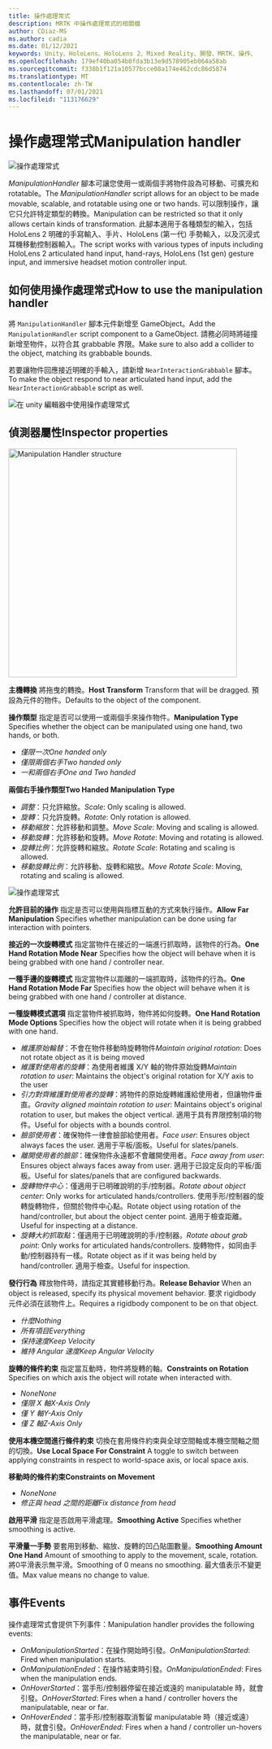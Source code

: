 ```yaml
---
title: 操作處理常式
description: MRTK 中操作處理常式的相關檔
author: CDiaz-MS
ms.author: cadia
ms.date: 01/12/2021
keywords: Unity、HoloLens、HoloLens 2、Mixed Reality、開發、MRTK、操作、
ms.openlocfilehash: 179ef40ba054b0fda3b13e9d578905eb064a58ab
ms.sourcegitcommit: f338b1f121a10577bcce08a174e462cdc86d5874
ms.translationtype: MT
ms.contentlocale: zh-TW
ms.lasthandoff: 07/01/2021
ms.locfileid: "113176629"
---
```

# <a name="manipulation-handler"></a><span data-ttu-id="21e98-104">操作處理常式</span><span class="sxs-lookup"><span data-stu-id="21e98-104">Manipulation handler</span></span>

![操作處理常式](../images/manipulation-handler/MRTK_Manipulation_Main.png)

<span data-ttu-id="21e98-106">*ManipulationHandler* 腳本可讓您使用一或兩個手將物件設為可移動、可擴充和 rotatable。</span><span class="sxs-lookup"><span data-stu-id="21e98-106">The *ManipulationHandler* script allows for an object to be made movable, scalable, and rotatable using one or two hands.</span></span> <span data-ttu-id="21e98-107">可以限制操作，讓它只允許特定類型的轉換。</span><span class="sxs-lookup"><span data-stu-id="21e98-107">Manipulation can be restricted so that it only allows certain kinds of transformation.</span></span> <span data-ttu-id="21e98-108">此腳本適用于各種類型的輸入，包括 HoloLens 2 明確的手寫輸入、手片、HoloLens (第一代) 手勢輸入，以及沉浸式耳機移動控制器輸入。</span><span class="sxs-lookup"><span data-stu-id="21e98-108">The script works with various types of inputs including HoloLens 2 articulated hand input, hand-rays, HoloLens (1st gen) gesture input, and immersive headset motion controller input.</span></span>

## <a name="how-to-use-the-manipulation-handler"></a><span data-ttu-id="21e98-109">如何使用操作處理常式</span><span class="sxs-lookup"><span data-stu-id="21e98-109">How to use the manipulation handler</span></span>

<span data-ttu-id="21e98-110">將 `ManipulationHandler` 腳本元件新增至 GameObject。</span><span class="sxs-lookup"><span data-stu-id="21e98-110">Add the `ManipulationHandler` script component to a GameObject.</span></span> <span data-ttu-id="21e98-111">請務必同時將碰撞新增至物件，以符合其 grabbable 界限。</span><span class="sxs-lookup"><span data-stu-id="21e98-111">Make sure to also add a collider to the object, matching its grabbable bounds.</span></span>

<span data-ttu-id="21e98-112">若要讓物件回應接近明確的手輸入，請新增 `NearInteractionGrabbable` 腳本。</span><span class="sxs-lookup"><span data-stu-id="21e98-112">To make the object respond to near articulated hand input, add the `NearInteractionGrabbable` script as well.</span></span>

![在 unity 編輯器中使用操作處理常式](../images/manipulation-handler/MRTK_ManipulationHandler_Howto.png)

## <a name="inspector-properties"></a><span data-ttu-id="21e98-114">偵測器屬性</span><span class="sxs-lookup"><span data-stu-id="21e98-114">Inspector properties</span></span>

<img src="../images/manipulation-handler/MRTK_ManipulationHandler_Structure.png" width="450" alt="Manipulation Handler structure">

<span data-ttu-id="21e98-115">**主機轉換** 將拖曳的轉換。</span><span class="sxs-lookup"><span data-stu-id="21e98-115">**Host Transform** Transform that will be dragged.</span></span> <span data-ttu-id="21e98-116">預設為元件的物件。</span><span class="sxs-lookup"><span data-stu-id="21e98-116">Defaults to the object of the component.</span></span>

<span data-ttu-id="21e98-117">**操作類型** 指定是否可以使用一或兩個手來操作物件。</span><span class="sxs-lookup"><span data-stu-id="21e98-117">**Manipulation Type** Specifies whether the object can be manipulated using one hand, two hands, or both.</span></span>

* <span data-ttu-id="21e98-118">*僅限一次*</span><span class="sxs-lookup"><span data-stu-id="21e98-118">*One handed only*</span></span>
* <span data-ttu-id="21e98-119">*僅限兩個右手*</span><span class="sxs-lookup"><span data-stu-id="21e98-119">*Two handed only*</span></span>
* <span data-ttu-id="21e98-120">*一和兩個右手*</span><span class="sxs-lookup"><span data-stu-id="21e98-120">*One and Two handed*</span></span>

<span data-ttu-id="21e98-121">**兩個右手操作類型**</span><span class="sxs-lookup"><span data-stu-id="21e98-121">**Two Handed Manipulation Type**</span></span>

* <span data-ttu-id="21e98-122">*調整*：只允許縮放。</span><span class="sxs-lookup"><span data-stu-id="21e98-122">*Scale*: Only scaling is allowed.</span></span>
* <span data-ttu-id="21e98-123">*旋轉*：只允許旋轉。</span><span class="sxs-lookup"><span data-stu-id="21e98-123">*Rotate*: Only rotation is allowed.</span></span>
* <span data-ttu-id="21e98-124">*移動縮放*：允許移動和調整。</span><span class="sxs-lookup"><span data-stu-id="21e98-124">*Move Scale*: Moving and scaling is allowed.</span></span>
* <span data-ttu-id="21e98-125">*移動旋轉*：允許移動和旋轉。</span><span class="sxs-lookup"><span data-stu-id="21e98-125">*Move Rotate*: Moving and rotating is allowed.</span></span>
* <span data-ttu-id="21e98-126">*旋轉比例*：允許旋轉和縮放。</span><span class="sxs-lookup"><span data-stu-id="21e98-126">*Rotate Scale*: Rotating and scaling is allowed.</span></span>
* <span data-ttu-id="21e98-127">*移動旋轉比例*：允許移動、旋轉和縮放。</span><span class="sxs-lookup"><span data-stu-id="21e98-127">*Move Rotate Scale*: Moving, rotating and scaling is allowed.</span></span>

![操作處理常式](../images/manipulation-handler/MRTK_ManipulationHandler_TwoHanded.jpg)

<span data-ttu-id="21e98-129">**允許目前的操作** 指定是否可以使用與指標互動的方式來執行操作。</span><span class="sxs-lookup"><span data-stu-id="21e98-129">**Allow Far Manipulation** Specifies whether manipulation can be done using far interaction with pointers.</span></span>

<span data-ttu-id="21e98-130">**接近的一次旋轉模式** 指定當物件在接近的一端進行抓取時，該物件的行為。</span><span class="sxs-lookup"><span data-stu-id="21e98-130">**One Hand Rotation Mode Near** Specifies how the object will behave when it is being grabbed with one hand / controller near.</span></span>

<span data-ttu-id="21e98-131">**一種手邊的旋轉模式** 指定當物件以距離的一端抓取時，該物件的行為。</span><span class="sxs-lookup"><span data-stu-id="21e98-131">**One Hand Rotation Mode Far** Specifies how the object will behave when it is being grabbed with one hand / controller at distance.</span></span>

<span data-ttu-id="21e98-132">**一種旋轉模式選項** 指定當物件被抓取時，物件將如何旋轉。</span><span class="sxs-lookup"><span data-stu-id="21e98-132">**One Hand Rotation Mode Options** Specifies how the object will rotate when it is being grabbed with one hand.</span></span>

* <span data-ttu-id="21e98-133">*維護原始輪替*：不會在物件移動時旋轉物件</span><span class="sxs-lookup"><span data-stu-id="21e98-133">*Maintain original rotation*: Does not rotate object as it is being moved</span></span>
* <span data-ttu-id="21e98-134">*維護對使用者的旋轉*：為使用者維護 X/Y 軸的物件原始旋轉</span><span class="sxs-lookup"><span data-stu-id="21e98-134">*Maintain rotation to user*: Maintains the object's original rotation for X/Y axis to the user</span></span>
* <span data-ttu-id="21e98-135">*引力對齊維護對使用者的旋轉*：將物件的原始旋轉維護給使用者，但讓物件垂直。</span><span class="sxs-lookup"><span data-stu-id="21e98-135">*Gravity aligned maintain rotation to user*: Maintains object's original rotation to user, but makes the object vertical.</span></span> <span data-ttu-id="21e98-136">適用于具有界限控制項的物件。</span><span class="sxs-lookup"><span data-stu-id="21e98-136">Useful for objects with a bounds control.</span></span>
* <span data-ttu-id="21e98-137">*臉部使用者*：確保物件一律會臉部給使用者。</span><span class="sxs-lookup"><span data-stu-id="21e98-137">*Face user*: Ensures object always faces the user.</span></span> <span data-ttu-id="21e98-138">適用于平板/面板。</span><span class="sxs-lookup"><span data-stu-id="21e98-138">Useful for slates/panels.</span></span>
* <span data-ttu-id="21e98-139">*離開使用者的臉部*：確保物件永遠都不會離開使用者。</span><span class="sxs-lookup"><span data-stu-id="21e98-139">*Face away from user*: Ensures object always faces away from user.</span></span> <span data-ttu-id="21e98-140">適用于已設定反向的平板/面板。</span><span class="sxs-lookup"><span data-stu-id="21e98-140">Useful for slates/panels that are configured backwards.</span></span>
* <span data-ttu-id="21e98-141">*旋轉物件中心*：僅適用于已明確說明的手/控制器。</span><span class="sxs-lookup"><span data-stu-id="21e98-141">*Rotate about object center*:  Only works for articulated hands/controllers.</span></span> <span data-ttu-id="21e98-142">使用手形/控制器的旋轉旋轉物件，但關於物件中心點。</span><span class="sxs-lookup"><span data-stu-id="21e98-142">Rotate object using rotation of the hand/controller, but about the object center point.</span></span> <span data-ttu-id="21e98-143">適用于檢查距離。</span><span class="sxs-lookup"><span data-stu-id="21e98-143">Useful for inspecting at a distance.</span></span>
* <span data-ttu-id="21e98-144">*旋轉大約抓取點*：僅適用于已明確說明的手/控制器。</span><span class="sxs-lookup"><span data-stu-id="21e98-144">*Rotate about grab point*:  Only works for articulated hands/controllers.</span></span> <span data-ttu-id="21e98-145">旋轉物件，如同由手動/控制器持有一樣。</span><span class="sxs-lookup"><span data-stu-id="21e98-145">Rotate object as if it was being held by hand/controller.</span></span> <span data-ttu-id="21e98-146">適用于檢查。</span><span class="sxs-lookup"><span data-stu-id="21e98-146">Useful for inspection.</span></span>

<span data-ttu-id="21e98-147">**發行行為** 釋放物件時，請指定其實體移動行為。</span><span class="sxs-lookup"><span data-stu-id="21e98-147">**Release Behavior** When an object is released, specify its physical movement behavior.</span></span> <span data-ttu-id="21e98-148">要求 rigidbody 元件必須在該物件上。</span><span class="sxs-lookup"><span data-stu-id="21e98-148">Requires a rigidbody component to be on that object.</span></span>

* <span data-ttu-id="21e98-149">*什麼*</span><span class="sxs-lookup"><span data-stu-id="21e98-149">*Nothing*</span></span>
* <span data-ttu-id="21e98-150">*所有項目*</span><span class="sxs-lookup"><span data-stu-id="21e98-150">*Everything*</span></span>
* <span data-ttu-id="21e98-151">*保持速度*</span><span class="sxs-lookup"><span data-stu-id="21e98-151">*Keep Velocity*</span></span>
* <span data-ttu-id="21e98-152">*維持 Angular 速度*</span><span class="sxs-lookup"><span data-stu-id="21e98-152">*Keep Angular Velocity*</span></span>

<span data-ttu-id="21e98-153">**旋轉的條件約束** 指定當互動時，物件將旋轉的軸。</span><span class="sxs-lookup"><span data-stu-id="21e98-153">**Constraints on Rotation** Specifies on which axis the object will rotate when interacted with.</span></span>

* <span data-ttu-id="21e98-154">*None*</span><span class="sxs-lookup"><span data-stu-id="21e98-154">*None*</span></span>
* <span data-ttu-id="21e98-155">*僅限 X 軸*</span><span class="sxs-lookup"><span data-stu-id="21e98-155">*X-Axis Only*</span></span>
* <span data-ttu-id="21e98-156">*僅 Y 軸*</span><span class="sxs-lookup"><span data-stu-id="21e98-156">*Y-Axis Only*</span></span>
* <span data-ttu-id="21e98-157">*僅 Z 軸*</span><span class="sxs-lookup"><span data-stu-id="21e98-157">*Z-Axis Only*</span></span>

<span data-ttu-id="21e98-158">**使用本機空間進行條件約束** 切換在套用條件約束與全球空間軸或本機空間軸之間的切換。</span><span class="sxs-lookup"><span data-stu-id="21e98-158">**Use Local Space For Constraint** A toggle to switch between applying constraints in respect to world-space axis, or local space axis.</span></span>

<span data-ttu-id="21e98-159">**移動時的條件約束**</span><span class="sxs-lookup"><span data-stu-id="21e98-159">**Constraints on Movement**</span></span>

* <span data-ttu-id="21e98-160">*None*</span><span class="sxs-lookup"><span data-stu-id="21e98-160">*None*</span></span>
* <span data-ttu-id="21e98-161">*修正與 head 之間的距離*</span><span class="sxs-lookup"><span data-stu-id="21e98-161">*Fix distance from head*</span></span>

<span data-ttu-id="21e98-162">**啟用平滑** 指定是否啟用平滑處理。</span><span class="sxs-lookup"><span data-stu-id="21e98-162">**Smoothing Active** Specifies whether smoothing is active.</span></span>

<span data-ttu-id="21e98-163">**平滑量一手勢** 要套用到移動、縮放、旋轉的凹凸貼圖數量。</span><span class="sxs-lookup"><span data-stu-id="21e98-163">**Smoothing Amount One Hand** Amount of smoothing to apply to the movement, scale, rotation.</span></span> <span data-ttu-id="21e98-164">將0平滑表示無平滑。</span><span class="sxs-lookup"><span data-stu-id="21e98-164">Smoothing of 0 means no smoothing.</span></span> <span data-ttu-id="21e98-165">最大值表示不變更值。</span><span class="sxs-lookup"><span data-stu-id="21e98-165">Max value means no change to value.</span></span>

## <a name="events"></a><span data-ttu-id="21e98-166">事件</span><span class="sxs-lookup"><span data-stu-id="21e98-166">Events</span></span>

<span data-ttu-id="21e98-167">操作處理常式會提供下列事件：</span><span class="sxs-lookup"><span data-stu-id="21e98-167">Manipulation handler provides the following events:</span></span>

* <span data-ttu-id="21e98-168">*OnManipulationStarted*：在操作開始時引發。</span><span class="sxs-lookup"><span data-stu-id="21e98-168">*OnManipulationStarted*: Fired when manipulation starts.</span></span>
* <span data-ttu-id="21e98-169">*OnManipulationEnded*：在操作結束時引發。</span><span class="sxs-lookup"><span data-stu-id="21e98-169">*OnManipulationEnded*: Fires when the manipulation ends.</span></span>
* <span data-ttu-id="21e98-170">*OnHoverStarted*：當手形/控制器停留在接近或遠的 manipulatable 時，就會引發。</span><span class="sxs-lookup"><span data-stu-id="21e98-170">*OnHoverStarted*: Fires when a hand / controller hovers the manipulatable, near or far.</span></span>
* <span data-ttu-id="21e98-171">*OnHoverEnded*：當手形/控制器取消暫留 manipulatable 時（接近或遠）時，就會引發。</span><span class="sxs-lookup"><span data-stu-id="21e98-171">*OnHoverEnded*: Fires when a hand / controller un-hovers the manipulatable, near or far.</span></span>
